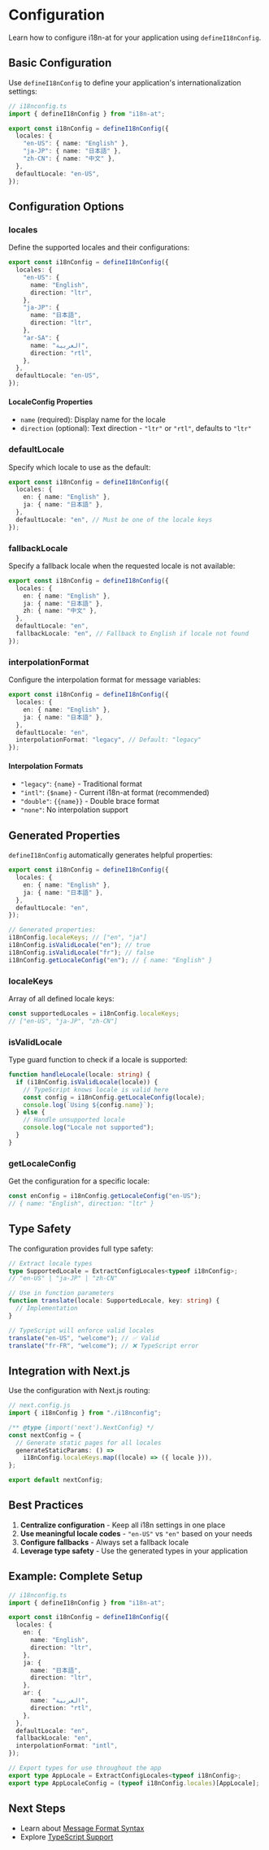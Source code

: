 # Configuration

Learn how to configure i18n-at for your application using `defineI18nConfig`.

## Basic Configuration

Use `defineI18nConfig` to define your application's internationalization settings:

```typescript
// i18nconfig.ts
import { defineI18nConfig } from "i18n-at";

export const i18nConfig = defineI18nConfig({
  locales: {
    "en-US": { name: "English" },
    "ja-JP": { name: "日本語" },
    "zh-CN": { name: "中文" },
  },
  defaultLocale: "en-US",
});
```

## Configuration Options

### locales

Define the supported locales and their configurations:

```typescript
export const i18nConfig = defineI18nConfig({
  locales: {
    "en-US": {
      name: "English",
      direction: "ltr",
    },
    "ja-JP": {
      name: "日本語",
      direction: "ltr",
    },
    "ar-SA": {
      name: "العربية",
      direction: "rtl",
    },
  },
  defaultLocale: "en-US",
});
```

#### LocaleConfig Properties

- `name` (required): Display name for the locale
- `direction` (optional): Text direction - `"ltr"` or `"rtl"`, defaults to `"ltr"`

### defaultLocale

Specify which locale to use as the default:

```typescript
export const i18nConfig = defineI18nConfig({
  locales: {
    en: { name: "English" },
    ja: { name: "日本語" },
  },
  defaultLocale: "en", // Must be one of the locale keys
});
```

### fallbackLocale

Specify a fallback locale when the requested locale is not available:

```typescript
export const i18nConfig = defineI18nConfig({
  locales: {
    en: { name: "English" },
    ja: { name: "日本語" },
    zh: { name: "中文" },
  },
  defaultLocale: "en",
  fallbackLocale: "en", // Fallback to English if locale not found
});
```

### interpolationFormat

Configure the interpolation format for message variables:

```typescript
export const i18nConfig = defineI18nConfig({
  locales: {
    en: { name: "English" },
    ja: { name: "日本語" },
  },
  defaultLocale: "en",
  interpolationFormat: "legacy", // Default: "legacy"
});
```

#### Interpolation Formats

- `"legacy"`: `{name}` - Traditional format
- `"intl"`: `{$name}` - Current i18n-at format (recommended)
- `"double"`: `{{name}}` - Double brace format
- `"none"`: No interpolation support

## Generated Properties

`defineI18nConfig` automatically generates helpful properties:

```typescript
export const i18nConfig = defineI18nConfig({
  locales: {
    en: { name: "English" },
    ja: { name: "日本語" },
  },
  defaultLocale: "en",
});

// Generated properties:
i18nConfig.localeKeys; // ["en", "ja"]
i18nConfig.isValidLocale("en"); // true
i18nConfig.isValidLocale("fr"); // false
i18nConfig.getLocaleConfig("en"); // { name: "English" }
```

### localeKeys

Array of all defined locale keys:

```typescript
const supportedLocales = i18nConfig.localeKeys;
// ["en-US", "ja-JP", "zh-CN"]
```

### isValidLocale

Type guard function to check if a locale is supported:

```typescript
function handleLocale(locale: string) {
  if (i18nConfig.isValidLocale(locale)) {
    // TypeScript knows locale is valid here
    const config = i18nConfig.getLocaleConfig(locale);
    console.log(`Using ${config.name}`);
  } else {
    // Handle unsupported locale
    console.log("Locale not supported");
  }
}
```

### getLocaleConfig

Get the configuration for a specific locale:

```typescript
const enConfig = i18nConfig.getLocaleConfig("en-US");
// { name: "English", direction: "ltr" }
```

## Type Safety

The configuration provides full type safety:

```typescript
// Extract locale types
type SupportedLocale = ExtractConfigLocales<typeof i18nConfig>;
// "en-US" | "ja-JP" | "zh-CN"

// Use in function parameters
function translate(locale: SupportedLocale, key: string) {
  // Implementation
}

// TypeScript will enforce valid locales
translate("en-US", "welcome"); // ✅ Valid
translate("fr-FR", "welcome"); // ❌ TypeScript error
```

## Integration with Next.js

Use the configuration with Next.js routing:

```typescript
// next.config.js
import { i18nConfig } from "./i18nconfig";

/** @type {import('next').NextConfig} */
const nextConfig = {
  // Generate static pages for all locales
  generateStaticParams: () =>
    i18nConfig.localeKeys.map((locale) => ({ locale })),
};

export default nextConfig;
```

## Best Practices

1. **Centralize configuration** - Keep all i18n settings in one place
2. **Use meaningful locale codes** - `"en-US"` vs `"en"` based on your needs
3. **Configure fallbacks** - Always set a fallback locale
4. **Leverage type safety** - Use the generated types in your application

## Example: Complete Setup

```typescript
// i18nconfig.ts
import { defineI18nConfig } from "i18n-at";

export const i18nConfig = defineI18nConfig({
  locales: {
    en: {
      name: "English",
      direction: "ltr",
    },
    ja: {
      name: "日本語",
      direction: "ltr",
    },
    ar: {
      name: "العربية",
      direction: "rtl",
    },
  },
  defaultLocale: "en",
  fallbackLocale: "en",
  interpolationFormat: "intl",
});

// Export types for use throughout the app
export type AppLocale = ExtractConfigLocales<typeof i18nConfig>;
export type AppLocaleConfig = (typeof i18nConfig.locales)[AppLocale];
```

## Next Steps

- Learn about [Message Format Syntax](/essentials/message-format-syntax)
- Explore [TypeScript Support](/advanced/typescript-support)
